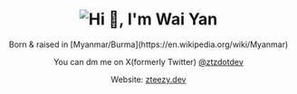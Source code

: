 <!-- Masterhead section -->
<h1 align="center">
  <img src="https://imgur.com/fbnCReX.png" alt="Hi 👋, I'm Wai Yan" />
</h1>
<p align = "center"> Born & raised in [Myanmar/Burma](https://en.wikipedia.org/wiki/Myanmar) </p>
<p align = "center"> You can dm me on X(formerly Twitter) <a href="https://x.com/ztzdotdev"> @ztzdotdev </a></p>
<p align = "center"> Website: <a href="https://zteezy.dev/"> zteezy.dev </a></p>







